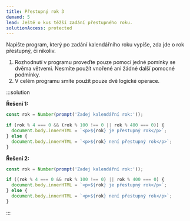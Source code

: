 ```yaml
---
title: Přestupný rok 3
demand: 5
lead: Ještě o kus těžší zadání přestupného roku.
solutionAccess: protected
---
```


Napište program, který po zadání kalendářního roku vypíše, zda jde o rok přestupný, či nikoliv.

1. Rozhodnutí v programu proveďte pouze pomocí jedné pomínky se dvěma větvemi. Nesmíte použít vnořené ani žádné další pomocné podmínky.
1. V celém programu smíte použít pouze dvě logické operace.

:::solution

**Řešení 1:**

```js
const rok = Number(prompt('Zadej kalendářní rok:'));

if (rok % 4 === 0 && (rok % 100 !== 0 || rok % 400 === 0)) {
  document.body.innerHTML = `<p>${rok} je přestupný rok</p>`;
} else {
  document.body.innerHTML = `<p>${rok} není přestupný rok</p>`;
}
```

**Řešení 2:**

```js
const rok = Number(prompt('Zadej kalendářní rok:'));

if ((rok % 4 === 0 && rok % 100 !== 0) || rok % 400 === 0) {
  document.body.innerHTML = `<p>${rok} je přestupný rok</p>`;
} else {
  document.body.innerHTML = `<p>${rok} není přestupný rok</p>`;
}
```

:::
